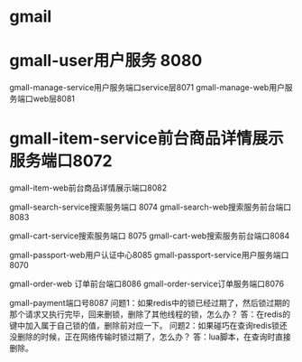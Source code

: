 # gmail

# gmall-user用户服务 8080

gmall-manage-service用户服务端口service层8071
gmall-manage-web用户服务端口web层8081

# gmall-item-service前台商品详情展示服务端口8072
gmall-item-web前台商品详情展示端口8082

gmall-search-service搜索服务端口 8074
gmall-search-web搜索服务前台端口8083

gmall-cart-service搜索服务端口 8075
gmall-cart-web搜索服务前台端口8084

gmall-passport-web用户认证中心8085
gmall-passport-service用户服务端口8070

gmall-order-web 订单前台端口8086
gmall-order-service订单服务端口8076

gmall-payment端口号8087
问题1：如果redis中的锁已经过期了，然后锁过期的那个请求又执行完毕，回来删锁，删除了其他线程的锁，怎么办？
    答：在redis的键中加入属于自己锁的值，删除前对应一下。
问题2：如果碰巧在查询redis锁还没删除的时候，正在网络传输时锁过期了，怎么办？
    答：lua脚本，在查询时直接删除。